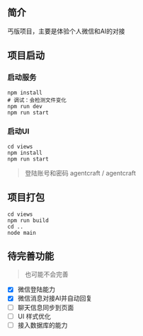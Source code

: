 ## 简介

丐版项目，主要是体验个人微信和AI的对接

## 项目启动

### 启动服务

```shell
npm install
# 调试：会检测文件变化
npm run dev
npm run start 
```
### 启动UI

```shell
cd views
npm install
npm run start
```

> 登陆账号和密码 agentcraft / agentcraft

## 项目打包

```shell
cd views
npm run build
cd ..
node main
```

## 待完善功能

> 也可能不会完善

+ [x] 微信登陆能力
+ [x] 微信消息对接AI并自动回复
+ [ ] 聊天信息同步到页面
+ [ ] UI 样式优化
+ [ ] 接入数据库的能力
